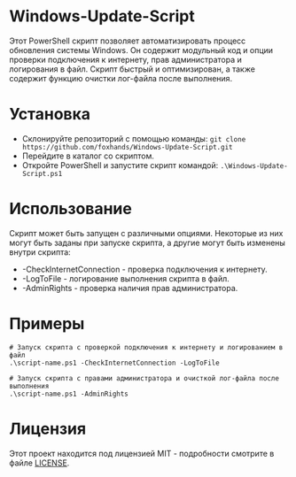 # Windows-Update-Script
Этот PowerShell скрипт позволяет автоматизировать процесс обновления системы Windows.
Он содержит модульный код и опции проверки подключения к интернету, прав администратора и логирования в файл.
Скрипт быстрый и оптимизирован, а также содержит функцию очистки лог-файла после выполнения.

# Установка
- Склонируйте репозиторий с помощью команды: ``` git clone https://github.com/foxhands/Windows-Update-Script.git ```
- Перейдите в каталог со скриптом.
- Откройте PowerShell и запустите скрипт командой: ```.\Windows-Update-Script.ps1```

# Использование
Скрипт может быть запущен с различными опциями.
Некоторые из них могут быть заданы при запуске скрипта, а другие могут быть изменены внутри скрипта:
* -CheckInternetConnection - проверка подключения к интернету.
* -LogToFile - логирование выполнения скрипта в файл.
* -AdminRights - проверка наличия прав администратора.

# Примеры
```
# Запуск скрипта с проверкой подключения к интернету и логированием в файл
.\script-name.ps1 -CheckInternetConnection -LogToFile

# Запуск скрипта с правами администратора и очисткой лог-файла после выполнения
.\script-name.ps1 -AdminRights
```
# Лицензия
Этот проект находится под лицензией MIT - подробности смотрите в файле [LICENSE](https://github.com/foxhands/Windows-Update-Script/blob/main/LICENSE).
